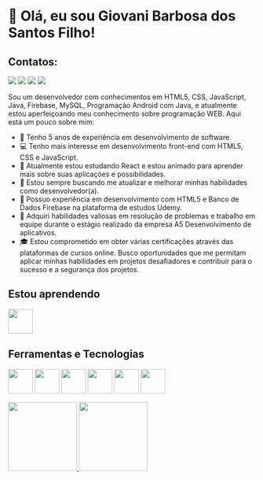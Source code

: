 # 👋 Olá, eu sou Giovani Barbosa dos Santos Filho!
## Contatos:
<div>

  <p>
<a href="https://www.instagram.com/giovani.pilo/" target="_blank"><img src="https://img.shields.io/badge/-Instagram-%23E4405F?style=for-the-badge&logo=instagram&logoColor=white" target="_blank"></a>
<a href="https://api.whatsapp.com/send?phone=5564999447268" target="_blank"><img src="https://img.shields.io/badge/WhatsApp-25D366?style=for-the-badge&logo=whatsapp&logoColor=white" target="_blank"></a>
<a href = "mailto:danigisa16@gmail.com"><img src="https://img.shields.io/badge/Gmail-D14836?style=for-the-badge&logo=gmail&logoColor=white" target="_blank"></a>
<a href="https://www.linkedin.com/in/giovani-filho-b32213198/" target="_blank"><img src="https://img.shields.io/badge/-LinkedIn-%230077B5?style=for-the-badge&logo=linkedin&logoColor=white" target="_blank"></a>   
</div>
  </p>

Sou um desenvolvedor com conhecimentos em HTML5, CSS, JavaScript, Java, Firebase, MySQL, Programação Android com Java, e atualmente estou aperfeiçoando meu conhecimento sobre programação WEB. Aqui está um pouco sobre mim:

- 🚀 Tenho 5 anos de experiência em desenvolvimento de software.
- 💻 Tenho mais interesse em desenvolvimento front-end com HTML5, CSS e JavaScript.
- 🐍 Atualmente estou estudando React e estou animado para aprender mais sobre suas aplicações e possibilidades.
- 🌟 Estou sempre buscando me atualizar e melhorar minhas habilidades como desenvolvedor(a).
- 🏢 Possuo experiência em desenvolvimento com HTML5 e Banco de Dados Firebase na plataforma de estudos Udemy. 
- 🤖 Adquiri habilidades valiosas em resolução de problemas e trabalho em equipe durante o estágio realizado da empresa A5 Desenvolvimento de aplicativos.
- 🎓 Estou comprometido em obter várias certificações através das plataformas de cursos online. Busco oportunidades que me permitam aplicar minhas habilidades em projetos desafiadores e contribuir para o sucesso e a segurança dos projetos.

## Estou aprendendo
  <p>
  <img  height="50em" src="https://cdn.jsdelivr.net/gh/devicons/devicon/icons/react/react-original.svg" />
  </p>
  
## Ferramentas e Tecnologias

<div>
<p >
  <img  height="50em" src="https://cdn.jsdelivr.net/gh/devicons/devicon/icons/html5/html5-original.svg" />
  <img  height="50em" src="https://cdn.jsdelivr.net/gh/devicons/devicon/icons/androidstudio/androidstudio-original.svg" />
  <img  height="50em" src="https://cdn.jsdelivr.net/gh/devicons/devicon/icons/java/java-original.svg" />
  <img  height="50em" src="https://cdn.jsdelivr.net/gh/devicons/devicon/icons/javascript/javascript-original.svg" />
  <img  height="50em" src="https://cdn.jsdelivr.net/gh/devicons/devicon/icons/css3/css3-original.svg" />
  <img height="50em" color="white" src="https://cdn.jsdelivr.net/gh/devicons/devicon/icons/latex/latex-original.svg" />
          
       
</p>
<a href="https://github.com/a1a596">
<img height="140em" src="https://github-readme-stats.vercel.app/api/top-langs/?username=a1a596&layout=compact&langs_count=7&theme=dracula"/>
<img height="140em" src="https://github-readme-stats.vercel.app/api?username=a1a596&show_icons=true&theme=dracula&include_all_commits=true&count_private=true"/>
</div>
<!-- Fim do README.md -->
